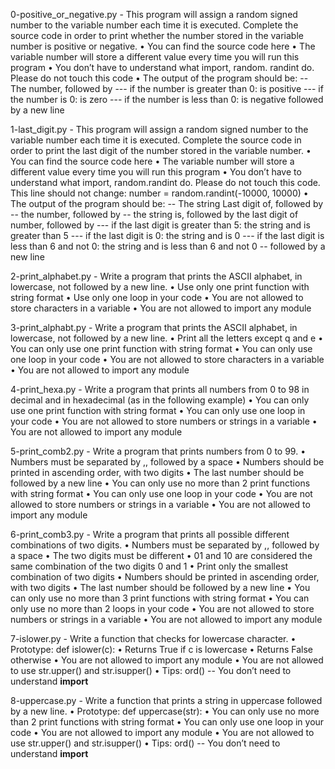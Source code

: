 0-positive_or_negative.py - This program will assign a random signed number to the variable number each time it is executed. Complete the source code in order to print whether the number stored in the variable number is positive or negative.
     • You can find the source code here
     • The variable number will store a different value every time you will run this program
     • You don’t have to understand what import, random. randint do. Please do not touch this code
     • The output of the program should be:
     -- The number, followed by
     --- if the number is greater than 0: is positive
     --- if the number is 0: is zero
     --- if the number is less than 0: is negative
followed by a new line

1-last_digit.py - This program will assign a random signed number to the variable number each time it is executed. Complete the source code in order to print the last digit of the number stored in the variable number.
     • You can find the source code here
     • The variable number will store a different value every time you will run this program
     • You don’t have to understand what import, random.randint do. Please do not touch this code. This line should not change: number = random.randint(-10000, 10000)
     • The output of the program should be:
     -- The string Last digit of, followed by
     -- the number, followed by
     -- the string is, followed by the last digit of number, followed by
     --- if the last digit is greater than 5: the string and is greater than 5
     --- if the last digit is 0: the string and is 0
     --- if the last digit is less than 6 and not 0: the string and is less than 6 and not 0
     -- followed by a new line

2-print_alphabet.py - Write a program that prints the ASCII alphabet, in lowercase, not followed by a new line.
      • Use only one print function with string format
      • Use only one loop in your code
      • You are not allowed to store characters in a variable
      • You are not allowed to import any module

3-print_alphabt.py - Write a program that prints the ASCII alphabet, in lowercase, not followed by a new line.
      • Print all the letters except q and e
      • You can only use one print function with string format
      • You can only use one loop in your code
      • You are not allowed to store characters in a variable
      • You are not allowed to import any module

4-print_hexa.py - Write a program that prints all numbers from 0 to 98 in decimal and in hexadecimal (as in the following example)
      • You can only use one print function with string format
      • You can only use one loop in your code
      • You are not allowed to store numbers or strings in a variable
      • You are not allowed to import any module

5-print_comb2.py - Write a program that prints numbers from 0 to 99.
      • Numbers must be separated by ,, followed by a space
      • Numbers should be printed in ascending order, with two digits
      • The last number should be followed by a new line
      • You can only use no more than 2 print functions with string format
      • You can only use one loop in your code
      • You are not allowed to store numbers or strings in a variable
      • You are not allowed to import any module

6-print_comb3.py - Write a program that prints all possible different combinations of two digits.
      • Numbers must be separated by ,, followed by a space
      • The two digits must be different
      • 01 and 10 are considered the same combination of the two digits 0 and 1
      • Print only the smallest combination of two digits
      • Numbers should be printed in ascending order, with two digits
      • The last number should be followed by a new line
      • You can only use no more than 3 print functions with string format
      • You can only use no more than 2 loops in your code
      • You are not allowed to store numbers or strings in a variable
      • You are not allowed to import any module

7-islower.py - Write a function that checks for lowercase character.
      • Prototype: def islower(c):
      • Returns True if c is lowercase
      • Returns False otherwise
      • You are not allowed to import any module
      • You are not allowed to use str.upper() and str.isupper()
      • Tips: ord()
      -- You don’t need to understand __import__

8-uppercase.py - Write a function that prints a string in uppercase followed by a new line.
      • Prototype: def uppercase(str):
      • You can only use no more than 2 print functions with string format
      • You can only use one loop in your code
      • You are not allowed to import any module
      • You are not allowed to use str.upper() and str.isupper()
      • Tips: ord()
      -- You don’t need to understand __import__

